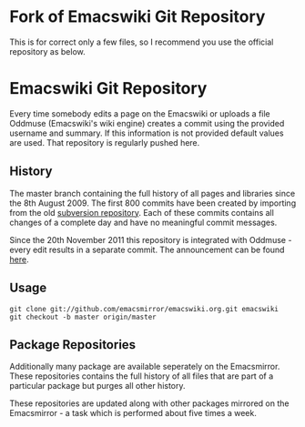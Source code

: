 # Fork of Emacswiki Git Repository

This is for correct only a few files, so I recommend you use 
the official repository as below.

# Emacswiki Git Repository

Every time somebody edits a page on the Emacswiki or uploads a file
Oddmuse (Emacswiki's wiki engine) creates a commit using the provided
username and summary.  If this information is not provided default
values are used.  That repository is regularly pushed here.

## History

The master branch containing the full history of all pages and libraries
since the 8th August 2009. The first 800 commits have been created by
importing from the old
[subversion repository](http://www.emacswiki.org/emacs/SVN_repository).
Each of these commits contains all changes of a complete day and have no
meaningful commit messages.

Since the 20th November 2011 this repository is integrated with Oddmuse -
every edit results in a separate commit. The announcement can be found
[here](http://www.emacswiki.org/emacs/2011-11-04).

## Usage

    git clone git://github.com/emacsmirror/emacswiki.org.git emacswiki
    git checkout -b master origin/master

## Package Repositories

Additionally many package are available seperately on the Emacsmirror.
These repositories contains the full history of all files that are part
of a particular package but purges all other history.

These repositories are updated along with other packages mirrored on the
Emacsmirror - a task which is performed about five times a week.

